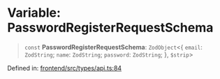 # Variable: PasswordRegisterRequestSchema

> `const` **PasswordRegisterRequestSchema**: `ZodObject`\<\{ `email`: `ZodString`; `name`: `ZodString`; `password`: `ZodString`; \}, `$strip`\>

Defined in: [frontend/src/types/api.ts:84](https://github.com/lsendel/sass/blob/ca8b2b87627589617e0de57047e1f50d53e78078/frontend/src/types/api.ts#L84)
